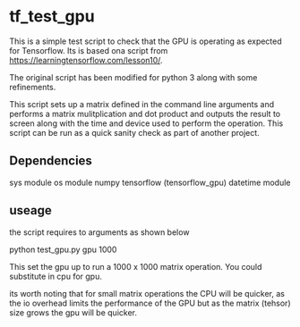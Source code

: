 # tf_test_gpu

This is a simple test script to check that the GPU is operating as expected for Tensorflow. 
Its is based ona script from https://learningtensorflow.com/lesson10/.

The original script has been modified for python 3 along with some refinements.

This script sets up a matrix defined in the command line arguments and performs a matrix mulitplication and dot product
and outputs the result to screen along with the time and device used to perform the operation.
This script can be run as a quick sanity check as part of another project.

## Dependencies 
sys module
os module
numpy
tensorflow (tensorflow_gpu)
datetime module

## useage

the script requires to arguments as shown below

python test_gpu.py gpu 1000

This set the gpu up to run a 1000 x 1000 matrix operation. You could substitute in cpu for gpu.

its worth noting that for small matrix operations the CPU will be quicker, as the io overhead limits the
performance of the GPU but as the matrix (tehsor) size grows the gpu will be quicker.
